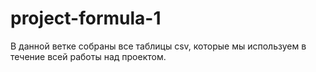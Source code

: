 # project-formula-1
В данной ветке собраны все таблицы csv, которые мы используем в течение всей работы над проектом.
